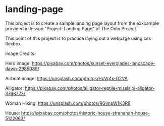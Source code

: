 # landing-page

This project is to create a sample landing page layout from the exxxample provided in lesson "Project: Landing Page" of The Odin Project.

This point of this project is to practice laying out a webpage using css flexbox.

Image Credits:

Hero image: https://pixabay.com/photos/sunset-everglades-landscape-dawn-2985089/

Airboat image: https://unsplash.com/photos/HcVpfx-G2VA

Alligator: https://pixabay.com/photos/alligator-reptile-missisipi-aligator-3768772/

Woman Hiking: https://unsplash.com/photos/RGimpW1K3R8

House: https://pixabay.com/photos/historic-house-stranahan-house-5122063/
